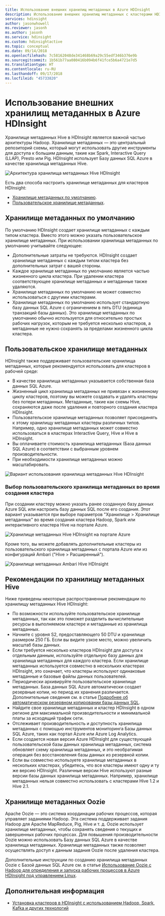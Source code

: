 ```yaml
---
title: Использование внешних хранилищ метаданных в Azure HDInsight
description: Использование внешних хранилищ метаданных с кластерами HDInsight.
services: hdinsight
author: jasonwhowell
ms.reviewer: jasonh
ms.author: jasonh
ms.service: hdinsight
ms.custom: hdinsightactive
ms.topic: conceptual
ms.date: 09/14/2018
ms.openlocfilehash: 7c58162048de341468b69a29c55edf346b376e9b
ms.sourcegitcommit: 1b561b77aa080416b094b6f41fce5b6a4721e7d5
ms.translationtype: HT
ms.contentlocale: ru-RU
ms.lasthandoff: 09/17/2018
ms.locfileid: "45733820"
---
```

# <a name="use-external-metadata-stores-in-azure-hdinsight"></a>Использование внешних хранилищ метаданных в Azure HDInsight

Хранилище метаданных Hive в HDInsight является важной частью архитектуры Hadoop. Хранилище метаданных — это центральный репозиторий схемы, который могут использовать другие инструменты для доступа к большим данным, такие как Spark, Interactive Query (LLAP), Presto или Pig. HDInsight использует Базу данных SQL Azure в качестве хранилища метаданных Hive.

![Архитектура хранилища метаданных Hive HDInsight](./media/hdinsight-use-external-metadata-stores/metadata-store-architecture.png)

Есть два способа настроить хранилище метаданных для кластеров HDInsight:

* [Хранилище метаданных по умолчанию](#default-metastore).
* [Пользовательское хранилище метаданных](#custom-metastore).

## <a name="default-metastore"></a>Хранилище метаданных по умолчанию

По умолчанию HDInsight создает хранилище метаданных с каждым типом кластера. Вместо этого можно указать пользовательское хранилище метаданных. При использовании хранилища метаданных по умолчанию учитывайте следующее:
- Дополнительные затраты не требуются. HDInsight создает хранилище метаданных с каждым типом кластера без дополнительных затрат с вашей стороны.
- Каждое хранилище метаданных по умолчанию является частью жизненного цикла кластера. При удалении кластера соответствующее хранилище метаданных и метаданные также удаляются.
- Хранилище метаданных по умолчанию не может совместно использоваться с другими кластерами.
- Хранилище метаданных по умолчанию использует стандартную базу данных SQL Azure с ограничением в пять DTU (единица транзакций базы данных).
Это хранилище метаданных по умолчанию обычно используется для относительно простых рабочих нагрузок, которым не требуется несколько кластеров, а метаданные не нужно сохранять за пределами жизненного цикла кластера.


## <a name="custom-metastore"></a>Пользовательское хранилище метаданных

HDInsight также поддерживает пользовательские хранилища метаданных, которые рекомендуется использовать для кластеров в рабочей среде:
- В качестве хранилища метаданных указывается собственная база данных SQL Azure.
- Жизненный цикл хранилища метаданных не привязан к жизненному циклу кластеров, поэтому вы можете создавать и удалять кластеры без потери метаданных. Метаданные, такие как схемы Hive, сохраняются даже после удаления и повторного создания кластера HDInsight.
- Пользовательское хранилище метаданных позволяет присоединять к этому хранилищу метаданных кластеры различных типов. Например, одно хранилище метаданных может совместно использоваться в кластерах Interactive Query, Hive и Hive в HDInsight.
- Вы оплачиваете стоимость хранилища метаданных (База данных SQL Azure) в соответствии с выбранным уровнем производительности.
- При необходимости хранилище метаданных можно масштабировать.

![Вариант использования хранилища метаданных Hive HDInsight](./media/hdinsight-use-external-metadata-stores/metadata-store-use-case.png)


### <a name="select-a-custom-metastore-during-cluster-creation"></a>Выбор пользовательского хранилища метаданных во время создания кластера

При создании кластеру можно указать ранее созданную базу данных Azure SQL или настроить базу данных SQL после его создания. Этот вариант указывается при выборе параметров "Хранилище > Хранилище метаданных" во время создания кластера Hadoop, Spark или интерактивного кластера Hive на портале Azure.

![Хранилище метаданных Hive HDInsight на портале Azure](./media/hdinsight-use-external-metadata-stores/metadata-store-azure-portal.png)

Кроме того, вы можете добавлять дополнительные кластеры из пользовательского хранилища метаданных с портала Azure или из конфигураций Ambari ("Hive > Расширенный").

![Хранилище метаданных Ambari Hive HDInsight](./media/hdinsight-use-external-metadata-stores/metadata-store-ambari.png)

## <a name="hive-metastore-best-practices"></a>Рекомендации по хранилищу метаданных Hive

Ниже приведены некоторые распространенные рекомендации по хранилищу метаданных Hive HDInsight:

- По возможности используйте пользовательское хранилище метаданных, так как это поможет разделить вычислительные ресурсы в выполняемом кластере и метаданные из хранилища метаданных.
- Начните с уровня S2, предоставляющего 50 DTU и хранилище размером 250 ГБ. Если вы видите узкое место, можно увеличить масштаб базы данных.
- Если требуется несколько кластеров HDInsight для доступа к отдельным данным, используйте отдельную базу данных для хранилища метаданных для каждого кластера. Если хранилище метаданных используется совместно в нескольких кластерах HDInsight, это означает, что кластеры используют одинаковые метаданные и базовые файлы данных пользователей.
- Периодически архивируйте пользовательское хранилище метаданных. База данных SQL Azure автоматически создает резервные копии, но период их хранения различается. Дополнительные сведения см. в статье [Подробнее об автоматическом резервном копировании базы данных SQL](../sql-database/sql-database-automated-backups.md).
- Найдите свое хранилище метаданных и кластер HDInsight в одном регионе для максимальной производительности и минимальной платы за исходящий трафик сети.
- Отслеживает производительность и доступность хранилища метаданных с помощью инструментов мониторинга Базы данных SQL Azure, таких как портал Azure или Azure Log Analytics.
- Если создается новая версия Azure HDInsight для существующей пользовательской базы данных хранилища метаданных, система обновляет схему хранилища метаданных, и это необратимая операция без восстановления базы данных из резервной копии.
- Если вы совместно используете хранилище метаданных в нескольких кластерах, убедитесь, что все кластеры имеют одну и ту же версию HDInsight. Различные версии Hive используют разные версии базы данных хранилища метаданных. Например, хранилище метаданных нельзя совместно использовать с кластерами Hive 1.2 и Hive 2.1. 

## <a name="oozie-metastore"></a>Хранилище метаданных Oozie

Apache Oozie — это система координации рабочих процессов, которая управляет заданиями Hadoop.  Эта система поддерживает задания Hadoop для Apache MapReduce, Pig, Hive и т. д.  Oozie использует хранилище метаданных, чтобы сохранять сведения о текущих и завершенных рабочих процессах. Для повышения производительности Oozie можно использовать Базу данных SQL Azure в качестве хранилища метаданных. Хранилище метаданных также позволяет осуществлять доступ к данным задания Oozie после удаления кластера.

Дополнительные инструкции по созданию хранилища метаданных Oozie с Базой данных SQL Azure см. в статье [Использование Oozie с Hadoop для определения и запуска рабочих процессов в Azure HDInsight под управлением Linux](hdinsight-use-oozie-linux-mac.md).

## <a name="next-steps"></a>Дополнительная информация

- [Установка кластеров в HDInsight с использованием Hadoop, Spark, Kafka и других технологий](./hdinsight-hadoop-provision-linux-clusters.md)
